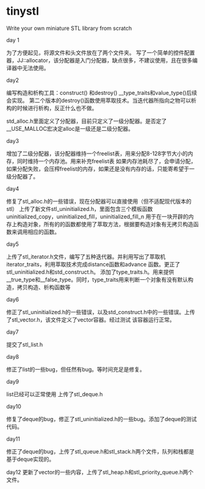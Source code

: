 # tinystl
Write your own miniature STL library from scratch

day 1

为了方便起见，将源文件和头文件放在了两个文件夹。
写了一个简单的控件配置器，JJ::allocator，该分配器是入门分配器，缺点很多，不建议使用，且在很多编译器中无法使用。

day2

编写构造和析构工具：construct() 和destroy()
__type_traits<T>和value_type()后续会实现。
第二个版本的destroy()函数使用萃取技术。当迭代器所指向之物可以析构的时候进行析构，反正什么也不做。

std_alloc.h里面定义了分配器，目前只定义了一级分配器。是否定了__USE_MALLOC宏决定alloc是一级还是二级分配器。

day3

增加了二级分配器，该分配器维持一个freelist表，用来分配8-128字节大小的内存，同时维持一个内存池。用来补充freelist表
如果内存池耗尽了，会申请分配，如果分配失败，会压榨freelist的内存，如果还是没有内存的话，只能寄希望于一级分配器了。

day4

修复了stl_alloc.h的一些错误，现在分配器可以直接使用（但不适配现代版本的stl）
上传了新文件stl_uninitialized.h，里面包含三个模板函数uninitialized_copy，uninitialized_fill，uninitialized_fill_n
用于在一块开辟的内存上构造对象，所有的的函数都使用了萃取方法，根据要构造对象有无拷贝构造函数来调用相应的函数。

day5

上传了stl_iterator.h文件，编写了五种迭代器。并利用写出了萃取机iterator_traits，利用萃取技术完成distance函数和advance
函数。更正了stl_uninitialized.h和std_construct.h。
添加了type_traits.h。用来提供__true_type和__false_type。同时，type_traits用来判断一个对象有没有默认构造，拷贝构造、析构函数等

day6

修正了stl_uninitialized.h的一些错误，以及std_construct.h中的一些错误。上传了stl_vector.h，该文件定义了vector容器。经过测试
该容器运行正常。

day7

提交了stl_list.h

day8

修正了list的一些bug，但任然有bug。等时间充足是修复。

day9

list已经可以正常使用
上传了stl_deque.h

day10

修复了deque的bug，修正了stl_uninitialized.h的一些bug。添加了deque的测试代码。

day11

修正了deque的bug，上传了stl_queue.h和stl_stack.h两个文件，队列和栈都是基于deque实现的。

day12
更新了vector的一些内容，上传了stl_heap.h和stl_priority_queue.h两个文件。
